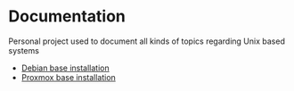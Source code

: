 # Documentation

Personal project used to document all kinds of topics regarding Unix based systems

* [Debian base installation](./debian/base_installation.md)
* [Proxmox base installation](./proxmox/base_installation.md)

